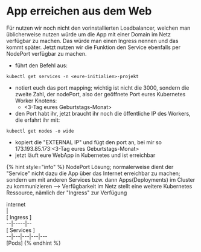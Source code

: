 # App erreichen aus dem Web

Für nutzen wir noch nicht den vorinstallierten Loadbalancer, welchen man üblicherweise nutzen würde um die App mit einer Domain im Netz verfügbar zu machen. Das würde man einen Ingress nennen und das kommt später. Jetzt nutzen wir die Funktion den Service ebenfalls per NodePort verfügbar zu machen.

* führt den Befehl aus:

```text
kubectl get services -n <eure-initialien>-projekt
```

* notiert euch das port mapping; wichtig ist nicht die 3000, sondern die zweite Zahl, der nodePort, also der geöffnete Port eures Kubernetes Worker Knotens: 
  * &lt;3-Tag eures Geburtstags-Monat&gt;
* den Port habt ihr, jetzt braucht ihr noch die öffentliche IP des Workers, die erfahrt ihr mit:

```text
kubectl get nodes -o wide
```

* kopiert die "EXTERNAL IP" und fügt den port an, bei mir so 173.193.85.173:&lt;3-Tag eures Geburtstags-Monat&gt;
* jetzt läuft eure WebApp in Kubernetes und ist erreichbar

{% hint style="info" %}
NodePort Lösung; normalerweise dient der "Service" nicht dazu die App über das Internet erreichbar zu machen; sondern um mit anderen Services bzw. dann Apps\(Deployments\) im Cluster zu kommunizieren --&gt; Verfügbarkeit im Netz stellt eine weitere Kubernetes Ressource, nämlich der "Ingress" zur Verfügung

internet  
       \|  
\[ Ingress \]  
   --\|-----\|--  
\[ Services \]  
 --\|---\|---\|---\|---  
    \[Pods\]
{% endhint %}

